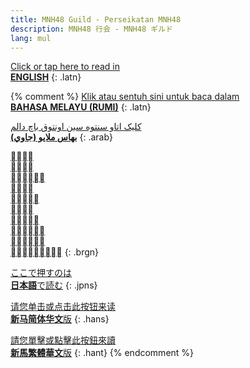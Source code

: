 ```yaml
---
title: MNH48 Guild - Perseikatan MNH48
description: MNH48 行会 - MNH48 ギルド
lang: mul
---
```


[Click or tap here to read in<br>**ENGLISH**](en)
{: .latn}

{% comment %}
[Klik atau sentuh sini untuk baca dalam<br>**BAHASA MELAYU (RUMI)**](ms)
{: .latn}

[کليک اتاو سنتوه سين اونتوق باچ دالم<br>**بهاس ملايو (جاوي)**](ms-Arab)
{: .arab}

[<br><br><br><br><br><br><br>**<br><br>**](ms-Brgn)
{: .brgn}

[ここで押すのは<br>**日本語**で読む](ja)
{: .jpns}

[请您单击或点击此按钮来读<br>**新马简体华文**版](zh-Hans)
{: .hans}

[請您單擊或點擊此按鈕來讀<br>**新馬繁體華文**版](zh-Hant)
{: .hant}
{% endcomment %}<!--temporarily comment out other language from jekyll side-->
